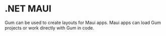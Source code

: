 # .NET MAUI

Gum can be used to create layouts for Maui apps. Maui apps can load Gum projects or work directly with Gum in code.
